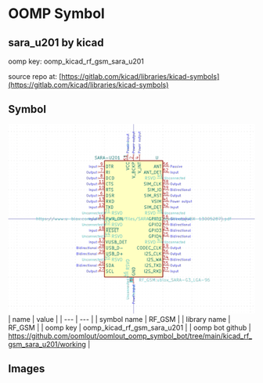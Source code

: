 # OOMP Symbol  
## sara_u201  by kicad  
  
oomp key: oomp_kicad_rf_gsm_sara_u201  
  
source repo at: [https://gitlab.com/kicad/libraries/kicad-symbols](https://gitlab.com/kicad/libraries/kicad-symbols)  
## Symbol  
  
[![working.png](working_600.png)](working.png)  
| name | value | 
| --- | --- | 
| symbol name | RF_GSM | 
| library name | RF_GSM | 
| oomp key | oomp_kicad_rf_gsm_sara_u201 | 
| oomp bot github | https://github.com/oomlout/oomlout_oomp_symbol_bot/tree/main/kicad_rf_gsm_sara_u201/working | 
## Images  
